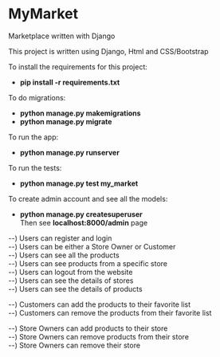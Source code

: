 # MyMarket
Marketplace written with Django  

This project is written using Django, Html and CSS/Bootstrap  

To install the requirements for this project:
* __pip install -r requirements.txt__

To do migrations:
* __python manage.py makemigrations__  
* __python manage.py migrate__  

To run the app:
* __python manage.py runserver__   

To run the tests:
* __python manage.py test my_market__

To create admin account and see all the models:
* __python manage.py createsuperuser__  
  Then see __localhost:8000/admin__ page

--) Users can register and login  
--) Users can be either a Store Owner or Customer  
--) Users can see all the products  
--) Users can see products from a specific store  
--) Users can logout from the website  
--) Users can see the details of stores  
--) Users can see the details of products  

--) Customers can add the products to their favorite list   
--) Customers can remove the products from their favorite list  

--) Store Owners can add products to their store  
--) Store Owners can remove products from their store  
--) Store Owners can remove their store   
